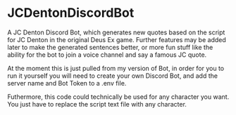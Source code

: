 # JCDentonDiscordBot
A JC Denton Discord Bot, which generates new quotes based on the script for JC Denton in the original Deus Ex game. Further features may be added later to make the generated sentences better, or more fun stuff like the ability for the bot to join a voice channel and say a famous JC quote.

At the moment this is just pulled from my version of Bot, in order for you to run it yourself you will need to create your own Discord Bot, and add the server name and Bot Token to a .env file.

Futhermore, this code could technically be used for any character you want. You just have to replace the script text file with any character.
